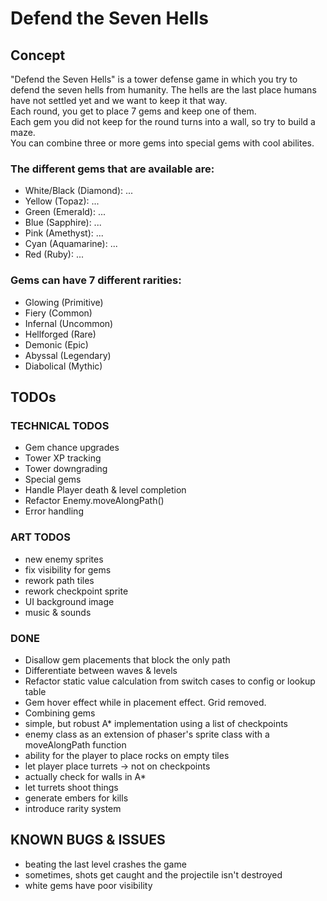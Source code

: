 # Defend the Seven Hells

## Concept
"Defend the Seven Hells" is a tower defense game in which you try to defend the seven hells from humanity. The hells are the last place humans have not settled yet and we want to keep it that way.  
Each round, you get to place 7 gems and keep one of them.  
Each gem you did not keep for the round turns into a wall, so try to build a maze.  
You can combine three or more gems into special gems with cool abilites.  

### The different gems that are available are:
* White/Black (Diamond): ...
* Yellow (Topaz): ...
* Green (Emerald): ... 
* Blue (Sapphire): ...
* Pink (Amethyst): ...
* Cyan (Aquamarine): ...
* Red (Ruby): ...
### Gems can have 7 different rarities:
* Glowing (Primitive)
* Fiery (Common)
* Infernal (Uncommon)
* Hellforged (Rare)
* Demonic (Epic)
* Abyssal (Legendary)
* Diabolical (Mythic)  

## TODOs
### TECHNICAL TODOS
* Gem chance upgrades
* Tower XP tracking
* Tower downgrading
* Special gems
* Handle Player death & level completion  
* Refactor Enemy.moveAlongPath()
* Error handling  
  
### ART TODOS
* new enemy sprites
* fix visibility for gems
* rework path tiles
* rework checkpoint sprite
* UI background image
* music & sounds

### DONE
* Disallow gem placements that block the only path
* Differentiate between waves & levels
* Refactor static value calculation from switch cases to config or lookup table
* Gem hover effect while in placement effect. Grid removed.
* Combining gems
* simple, but robust A* implementation using a list of checkpoints
* enemy class as an extension of phaser's sprite class with a moveAlongPath function
* ability for the player to place rocks on empty tiles 
* let player place turrets -> not on checkpoints
* actually check for walls in A*
* let turrets shoot things
* generate embers for kills
* introduce rarity system  
  
## KNOWN BUGS & ISSUES
* beating the last level crashes the game
* sometimes, shots get caught and the projectile isn't destroyed
* white gems have poor visibility